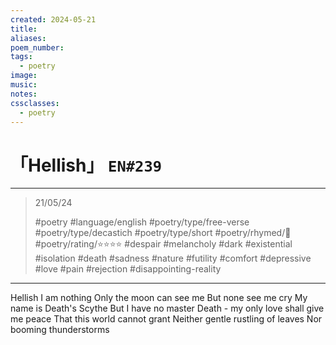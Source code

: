 ```yaml
---
created: 2024-05-21
title:
aliases:
poem_number:
tags:
  - poetry
image:
music:
notes:
cssclasses:
  - poetry
---
```

# 「Hellish」 `EN#239`

---

> 21/05/24
> 
> #poetry 
> #language/english 
> #poetry/type/free-verse #poetry/type/decastich #poetry/type/short 
> #poetry/rhymed/🔴 
> #poetry/rating/⭐⭐⭐⭐ 
> #despair #melancholy #dark #existential #isolation #death #sadness #nature #futility #comfort #depressive #love #pain #rejection #disappointing-reality 

---

Hellish
I am nothing
Only the moon can see me
But none see me cry
My name is Death's Scythe
But I have no master 
Death - my only love shall give me peace
That this world cannot grant
Neither gentle rustling of leaves
Nor booming thunderstorms
